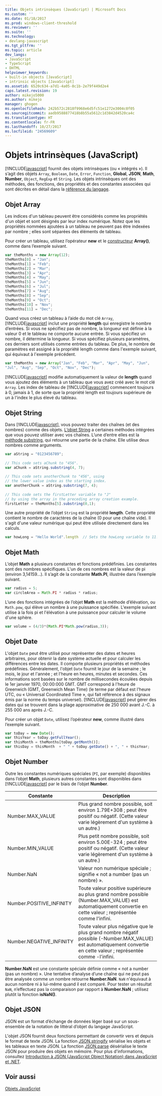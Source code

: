 ```yaml
---
title: Objets intrinsèques (JavaScript) | Microsoft Docs
ms.custom: ''
ms.date: 01/18/2017
ms.prod: windows-client-threshold
ms.reviewer: ''
ms.suite: ''
ms.technology:
- devlang-javascript
ms.tgt_pltfrm: ''
ms.topic: article
dev_langs:
- JavaScript
- TypeScript
- DHTML
helpviewer_keywords:
- built-in objects [JavaScript]
- intrinsic objects [JavaScript]
ms.assetid: 6520c634-a7d1-4a05-8c1b-2e79f449d2e4
caps.latest.revision: 19
author: mikejo5000
ms.author: mikejo
manager: ghogen
ms.openlocfilehash: 242b572c2818f9968e6d5fc51e1272e3004c0f05
ms.sourcegitcommit: aadb9588877418b8b55a5612c1d3842d4520ca4c
ms.translationtype: HT
ms.contentlocale: fr-FR
ms.lasthandoff: 10/27/2017
ms.locfileid: "24569609"
---
```

# <a name="intrinsic-objects-javascript"></a>Objets intrinsèques (JavaScript)
[!INCLUDE[javascript](../javascript/includes/javascript-md.md)] fournit des objets intrinsèques (ou « intégrés »). Il s’agit des objets `Array`, `Boolean`, `Date`, `Error`, `Function`, **Global**, **JSON**, **Math**, **Number**, `Object`, `RegExp` et `String`. Les objets intrinsèques ont des méthodes, des fonctions, des propriétés et des constantes associées qui sont décrites en détail dans la [référence du langage](../javascript/reference/javascript-reference.md).  
  
## <a name="array-object"></a>Objet Array  
 Les indices d'un tableau peuvent être considérés comme les propriétés d'un objet et sont désignés par leur index numérique. Notez que les propriétés nommées ajoutées à un tableau ne peuvent pas être indexées par nombre ; elles sont séparées des éléments de tableau.  
  
 Pour créer un tableau, utilisez l’opérateur **new** et le [constructeur](../javascript/reference/constructor-property-object-javascript.md) **Array()**, comme dans l’exemple suivant.  
  
```JavaScript  
var theMonths = new Array(12);  
theMonths[0] = "Jan";  
theMonths[1] = "Feb";  
theMonths[2] = "Mar";  
theMonths[3] = "Apr";  
theMonths[4] = "May";  
theMonths[5] = "Jun";  
theMonths[6] = "Jul";  
theMonths[7] = "Aug";  
theMonths[8] = "Sep";  
theMonths[9] = "Oct";  
theMonths[10] = "Nov";  
theMonths[11] = "Dec";  
```  
  
 Quand vous créez un tableau à l’aide du mot clé `Array`, [!INCLUDE[javascript](../javascript/includes/javascript-md.md)] inclut une propriété **length** qui enregistre le nombre d’entrées. Si vous ne spécifiez pas de nombre, la longueur est définie à la valeur 0 et le tableau ne comporte aucune entrée. Si vous spécifiez un nombre, il détermine la longueur. Si vous spécifiez plusieurs paramètres, ces derniers sont utilisés comme entrées du tableau. De plus, le nombre de paramètres est assigné à la propriété length comme dans l'exemple suivant, qui équivaut à l'exemple précédent.  
  
```JavaScript  
var theMonths = new Array("Jan", "Feb", "Mar", "Apr", "May", "Jun",   
"Jul", "Aug", "Sep", "Oct", "Nov", "Dec");  
```  
  
 [!INCLUDE[javascript](../javascript/includes/javascript-md.md)] modifie automatiquement la valeur de **length** quand vous ajoutez des éléments à un tableau que vous avez créé avec le mot clé `Array`. Les index de tableau de [!INCLUDE[javascript](../javascript/includes/javascript-md.md)] commencent toujours à 0, jamais à 1, de sorte que la propriété length est toujours supérieure de un à l'index le plus élevé du tableau.  
  
## <a name="string-object"></a>Objet String  
 Dans [!INCLUDE[javascript](../javascript/includes/javascript-md.md)], vous pouvez traiter des chaînes (et des nombres) comme des objets. [L’objet String](../javascript/reference/string-object-javascript.md) a certaines méthodes intégrées que vous pouvez utiliser avec vos chaînes. L’une d’entre elles est la [méthode substring](../javascript/reference/substring-method-string-javascript.md), qui retourne une partie de la chaîne. Elle utilise deux nombres comme arguments.  
  
```JavaScript  
var aString = "0123456789";  
  
// This code sets aChunk to "456".  
var aChunk = aString.substring(4, 7);  
  
// This code sets anotherChunk to "456", using  
// the lower value index as the starting index.  
var anotherChunk = aString.substring(7, 4);  
  
// This code sets the firstLetter variable to "J"  
// by using the array in the preceding array creation example.  
firstLetter = theMonths[5].substring(0,1);  
```  
  
 Une autre propriété de l’objet `String` est la propriété **length**. Cette propriété contient le nombre de caractères de la chaîne (0 pour une chaîne vide). Il s'agit d'une valeur numérique qui peut être utilisée directement dans les calculs.  
  
```JavaScript  
var howLong = "Hello World".length  // Sets the howLong variable to 11.  
```  
  
## <a name="math-object"></a>Objet Math  
 L’objet **Math** a plusieurs constantes et fonctions prédéfinies. Les constantes sont des nombres spécifiques. L'un de ces nombres est la valeur de pi (environ 3,14159...). Il s’agit de la constante **Math.PI**, illustrée dans l’exemple suivant.  
  
```JavaScript  
var radius = 5;  
var circleArea = Math.PI * radius * radius;  
```  
  
 L’une des fonctions intégrées de l’objet **Math** est la méthode d’élévation, ou `Math.pow`, qui élève un nombre à une puissance spécifiée. L'exemple suivant utilise à la fois pi et l'élévation à une puissance pour calculer le volume d'une sphère.  
  
```JavaScript  
var volume = (4/3)*(Math.PI*Math.pow(radius,3));  
```  
  
## <a name="date-object"></a>Objet Date  
 L'objet `Date` peut être utilisé pour représenter des dates et heures arbitraires, pour obtenir la date système actuelle et pour calculer les différences entre les dates. Il comporte plusieurs propriétés et méthodes prédéfinies. Généralement, l'objet `Date` fournit le jour de la semaine ; le mois, le jour et l'année ; et l'heure en heures, minutes et secondes. Ces informations sont basées sur le nombre de millisecondes écoulées depuis le 1er janvier 1970, 00:00:000 GMT. GMT correspond à l'heure de Greenwich (GMT, Greenwich Mean Time) (le terme par défaut est l'heure UTC, ou « Universal Coordinated Time », qui fait référence à des signaux émis par la norme du temps universel). [!INCLUDE[javascript](../javascript/includes/javascript-md.md)] peut gérer des dates qui se trouvent dans la plage approximative de 250 000 avant J.-C. à 255 000 ans après J.-C.  
  
 Pour créer un objet `Date`, utilisez l’opérateur **new**, comme illustré dans l’exemple suivant.  
  
```JavaScript  
var toDay = new Date();    
var thisYear = toDay.getFullYear();  
var thisMonth = theMonths[toDay.getMonth()];  
var thisDay = thisMonth  + " " + toDay.getDate() + ", " + thisYear;  
```  
  
## <a name="number-object"></a>Objet Number  
 Outre les constantes numériques spéciales (`PI`, par exemple) disponibles dans l’objet **Math**, plusieurs autres constantes sont disponibles dans [!INCLUDE[javascript](../javascript/includes/javascript-md.md)] par le biais de l’objet **Number**.  
  
|Constante|Description|  
|--------------|-----------------|  
|Number.MAX_VALUE|Plus grand nombre possible, soit environ 1.79E+308 ; peut être positif ou négatif. (Cette valeur varie légèrement d'un système à un autre.)|  
|Number.MIN_VALUE|Plus petit nombre possible, soit environ 5.00E-324 ; peut être positif ou négatif. (Cette valeur varie légèrement d'un système à un autre.)|  
|Number.NaN|Valeur non numérique spéciale ; signifie « not a number (pas un nombre) ». |  
|Number.POSITIVE_INFINITY|Toute valeur positive supérieure au plus grand nombre possible (Number.MAX_VALUE) est automatiquement convertie en cette valeur ; représentée comme l'infini.|  
|Number.NEGATIVE_INFINITY|Toute valeur plus négative que le plus grand nombre négatif possible (-Number.MAX_VALUE) est automatiquement convertie en cette valeur ; représentée comme -l'infini.|  
  
 **Number.NaN** est une constante spéciale définie comme « not a number (pas un nombre) ». Une tentative d’analyse d’une chaîne qui ne peut pas être analysée comme un nombre retourne **Number.NaN**. `NaN` n'équivaut à aucun nombre ni à lui-même quand il est comparé. Pour tester un résultat `NaN`, n’effectuez pas la comparaison par rapport à **Number.NaN** ; utilisez plutôt la fonction **isNaN()**.  
  
## <a name="json-object"></a>Objet JSON  
 JSON est un format d’échange de données léger basé sur un sous-ensemble de la notation de littéral d’objet du langage JavaScript.  
  
 L'objet JSON fournit deux fonctions permettant de convertir vers et depuis le format de texte JSON. La fonction [JSON.stringify](../javascript/reference/json-stringify-function-javascript.md) sérialise les objets et les tableaux en texte JSON. La fonction [JSON.parse](../javascript/reference/json-parse-function-javascript.md) désérialise le texte JSON pour produire des objets en mémoire. Pour plus d'informations, consultez [Introduction à JSON (JavaScript Object Notation) dans JavaScript et .NET](http://go.microsoft.com/fwlink/?LinkId=124098).  
  
## <a name="see-also"></a>Voir aussi  
 [Objets JavaScript](../javascript/reference/javascript-objects.md)